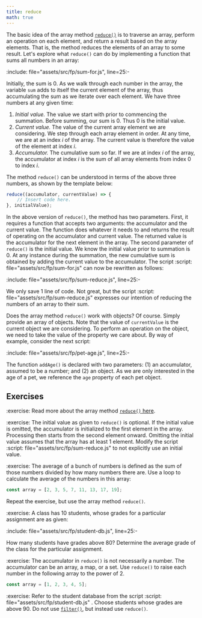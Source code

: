 ```yaml
---
title: reduce
math: true
---
```


The basic idea of the array method [`reduce()`][reduce] is to traverse an array,
perform an operation on each element, and return a result based on the array
elements. That is, the method reduces the elements of an array to some result.
Let's explore what `reduce()` can do by implementing a function that sums all
numbers in an array:

:include: file="assets/src/fp/sum-for.js", line=25:-

Initially, the sum is 0. As we walk through each number in the array, the
variable `sum` adds to itself the current element of the array, thus
accumulating the sum as we iterate over each element. We have three numbers at
any given time:

1. _Initial value._ The value we start with prior to commencing the summation.
   Before summing, our sum is 0. Thus 0 is the initial value.
1. _Current value._ The value of the current array element we are considering.
   We step through each array element in order. At any time, we are at an index
   $i$ of the array. The current value is therefore the value of the element at
   index $i$.
1. _Accumulator._ The cumulative sum so far. If we are at index $i$ of the
   array, the accumulator at index $i$ is the sum of all array elements from
   index 0 to index $i$.

The method `reduce()` can be understood in terms of the above three numbers, as
shown by the template below:

```js
reduce((accumulator, currentValue) => {
    // Insert code here.
}, initialValue);
```

<!-- prettier-ignore-start -->
In the above version of `reduce()`, the method has two parameters. First, it
requires a function that accepts two arguments: the accumulator and the current
value. The function does whatever it needs to and returns the result of
operating on the accumulator and current value. The returned value is the
accumulator for the next element in the array. The second parameter of
`reduce()` is the initial value. We know the initial value prior to summation
is 0. At any instance during the summation, the new cumulative sum is obtained
by adding the current value to the accumulator. The script
:script: file="assets/src/fp/sum-for.js"
can now be rewritten as follows:
<!-- prettier-ignore-end -->

:include: file="assets/src/fp/sum-reduce.js", line=25:-

<!-- prettier-ignore-start -->
We only save 1 line of code. Not great, but the script
:script: file="assets/src/fp/sum-reduce.js"
expresses our intention of reducing the numbers of an array to their sum.
<!-- prettier-ignore-end -->

Does the array method `reduce()` work with objects? Of course. Simply provide an
array of objects. Note that the value of `currentValue` is the current object we
are considering. To perform an operation on the object, we need to take the
value of the property we care about. By way of example, consider the next
script:

:include: file="assets/src/fp/pet-age.js", line=25:-

The function `addAge()` is declared with two parameters: (1) an accumulator,
assumed to be a number; and (2) an object. As we are only interested in the age
of a pet, we reference the `age` property of each pet object.

<!--=========================================================================-->

## Exercises

<!-- prettier-ignore-start -->
:exercise:
Read more about the array method [`reduce()` here][reduce].
<!-- prettier-ignore-end -->

<!-- prettier-ignore-start -->
:exercise:
The initial value as given to `reduce()` is optional. If the initial value is
omitted, the accumulator is initialized to the first element in the array.
Processing then starts from the second element onward. Omitting the initial
value assumes that the array has at least 1 element. Modify the script
:script: file="assets/src/fp/sum-reduce.js"
to not explicitly use an initial value.
<!-- prettier-ignore-end -->

<!-- prettier-ignore-start -->
:exercise:
The average of a bunch of numbers is defined as the sum of those numbers divided
by how many numbers there are. Use a loop to calculate the average of the
numbers in this array:
<!-- prettier-ignore-end -->

```js
const array = [2, 3, 5, 7, 11, 13, 17, 19];
```

Repeat the exercise, but use the array method `reduce()`.

<!-- prettier-ignore-start -->
:exercise:
A class has 10 students, whose grades for a particular assignment are as given:
<!-- prettier-ignore-end -->

:include: file="assets/src/fp/student-db.js", line=25:-

How many students have grades above 80? Determine the average grade of the class
for the particular assignment.

<!-- prettier-ignore-start -->
:exercise:
The accumulator in `reduce()` is not necessarily a number. The accumulator can
be an array, a map, or a set. Use `reduce()` to raise each number in the
following array to the power of 2.
<!-- prettier-ignore-end -->

```js
const array = [1, 2, 3, 4, 5];
```

<!-- prettier-ignore-start -->
:exercise:
Refer to the student database from the script
:script: file="assets/src/fp/student-db.js"
. Choose students whose grades are above 90. Do not use [`filter()`][filter],
but instead use `reduce()`.
<!-- prettier-ignore-end -->

<!--=========================================================================-->

<!-- prettier-ignore-start -->
[filter]: https://developer.mozilla.org/en-US/docs/Web/JavaScript/Reference/Global_Objects/Array/filter
[reduce]: https://developer.mozilla.org/en-US/docs/Web/JavaScript/Reference/Global_Objects/Array/reduce
<!-- prettier-ignore-end -->
